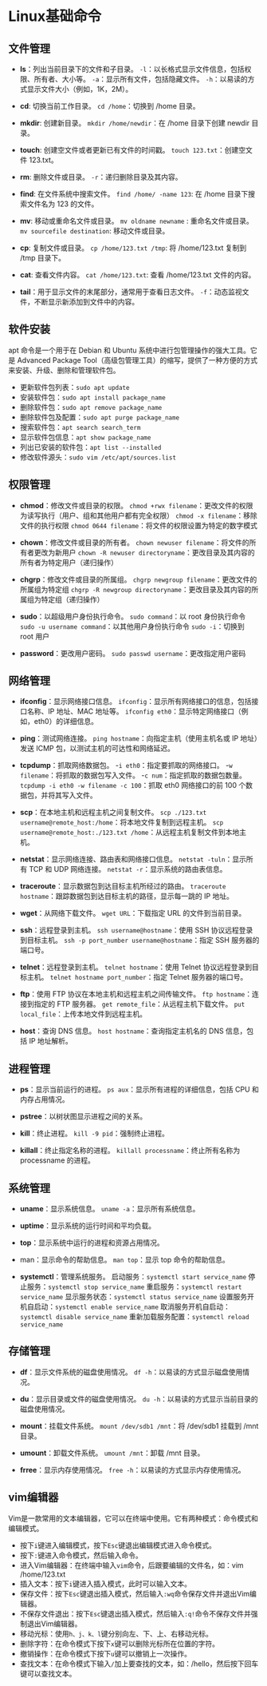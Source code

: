 # Linux基础命令

## 文件管理

- **ls**：列出当前目录下的文件和子目录。
`-l`：以长格式显示文件信息，包括权限、所有者、大小等。
`-a`：显示所有文件，包括隐藏文件。
`-h`：以易读的方式显示文件大小（例如，1K，2M）。

- **cd**: 切换当前工作目录。
`cd /home`：切换到 /home 目录。

- **mkdir**: 创建新目录。
`mkdir /home/newdir`：在 /home 目录下创建 newdir 目录。

- **touch**: 创建空文件或者更新已有文件的时间戳。
`touch 123.txt`：创建空文件 123.txt。

- **rm**: 删除文件或目录。
`-r`：递归删除目录及其内容。

- **find**: 在文件系统中搜索文件。
`find /home/ -name 123`: 在 /home 目录下搜索文件名为 123 的文件。

- **mv**: 移动或重命名文件或目录。
`mv oldname newname` : 重命名文件或目录。
`mv sourcefile destination`: 移动文件或目录。

- **cp**: 复制文件或目录。
`cp /home/123.txt /tmp`: 将 /home/123.txt 复制到 /tmp 目录下。

- **cat**: 查看文件内容。
`cat /home/123.txt`: 查看 /home/123.txt 文件的内容。

- **tail**：用于显示文件的末尾部分，通常用于查看日志文件。
`-f`：动态监视文件，不断显示新添加到文件中的内容。

## 软件安装

apt 命令是一个用于在 Debian 和 Ubuntu 系统中进行包管理操作的强大工具。它是 Advanced Package Tool（高级包管理工具）的缩写，提供了一种方便的方式来安装、升级、删除和管理软件包。

- 更新软件包列表：`sudo apt update`
- 安装软件包：`sudo apt install package_name`
- 删除软件包：`sudo apt remove package_name`
- 删除软件包及配置：`sudo apt purge package_name`
- 搜索软件包：`apt search search_term`
- 显示软件包信息：`apt show package_name`
- 列出已安装的软件包：`apt list --installed`
- 修改软件源头：`sudo vim /etc/apt/sources.list`

## 权限管理

- **chmod**：修改文件或目录的权限。
`chmod +rwx filename`：更改文件的权限为读写执行（用户、组和其他用户都有完全权限）
`chmod -x filename`：移除文件的执行权限
`chmod 0644 filename`：将文件的权限设置为特定的数字模式

- **chown**：修改文件或目录的所有者。
`chown newuser filename`：将文件的所有者更改为新用户
`chown -R newuser directoryname`：更改目录及其内容的所有者为特定用户（递归操作）

- **chgrp**：修改文件或目录的所属组。
`chgrp newgroup filename`：更改文件的所属组为特定组
`chgrp -R newgroup directoryname`：更改目录及其内容的所属组为特定组（递归操作）

- **sudo**：以超级用户身份执行命令。
`sudo command`：以 root 身份执行命令
`sudo -u username command`：以其他用户身份执行命令
`sudo -i`：切换到 root 用户

- **password**：更改用户密码。
`sudo passwd username`：更改指定用户密码

## 网络管理

- **ifconfig**：显示网络接口信息。
`ifconfig`：显示所有网络接口的信息，包括接口名称、IP 地址、MAC 地址等。
`ifconfig eth0`：显示特定网络接口（例如，eth0）的详细信息。

- **ping**：测试网络连接。
`ping hostname`：向指定主机（使用主机名或 IP 地址）发送 ICMP 包，以测试主机的可达性和网络延迟。

- **tcpdump**：抓取网络数据包。
-`i eth0`：指定要抓取的网络接口。
-`w filename`：将抓取的数据包写入文件。
-`c num`：指定抓取的数据包数量。
`tcpdump -i eth0 -w filename -c 100`：抓取 eth0 网络接口的前 100 个数据包，并将其写入文件。

- **scp**：在本地主机和远程主机之间复制文件。
`scp ./123.txt username@remote_host:/home`：将本地文件复制到远程主机。
`scp username@remote_host:./123.txt /home`：从远程主机复制文件到本地主机。

- **netstat**：显示网络连接、路由表和网络接口信息。
`netstat -tuln`：显示所有 TCP 和 UDP 网络连接。
`netstat -r`：显示系统的路由表信息。

- **traceroute**：显示数据包到达目标主机所经过的路由。
`traceroute hostname`：跟踪数据包到达目标主机的路径，显示每一跳的 IP 地址。

- **wget**：从网络下载文件。
`wget URL`：下载指定 URL 的文件到当前目录。

- **ssh**：远程登录到主机。
`ssh username@hostname`：使用 SSH 协议远程登录到目标主机。
`ssh -p port_number username@hostname`：指定 SSH 服务器的端口号。

- **telnet**：远程登录到主机。
`telnet hostname`：使用 Telnet 协议远程登录到目标主机。
`telnet hostname port_number`：指定 Telnet 服务器的端口号。

- **ftp**：使用 FTP 协议在本地主机和远程主机之间传输文件。
`ftp hostname`：连接到指定的 FTP 服务器。
`get remote_file`：从远程主机下载文件。
`put local_file`：上传本地文件到远程主机。

- **host**：查询 DNS 信息。
`host hostname`：查询指定主机名的 DNS 信息，包括 IP 地址解析。


## 进程管理

- **ps**：显示当前运行的进程。
`ps aux`：显示所有进程的详细信息，包括 CPU 和内存占用情况。

- **pstree**：以树状图显示进程之间的关系。

- **kill**：终止进程。
`kill -9 pid`：强制终止进程。

- **killall**：终止指定名称的进程。
`killall processname`：终止所有名称为 processname 的进程。

## 系统管理

- **uname**：显示系统信息。
`uname -a`：显示所有系统信息。

- **uptime**：显示系统的运行时间和平均负载。

- **top**：显示系统中运行的进程和资源占用情况。

- man：显示命令的帮助信息。
`man top`：显示 top 命令的帮助信息。

- **systemctl**：管理系统服务。
启动服务：`systemctl start service_name`
停止服务：`systemctl stop service_name`
重启服务：`systemctl restart service_name`
显示服务状态：`systemctl status service_name`
设置服务开机自启动：`systemctl enable service_name`
取消服务开机自启动：`systemctl disable service_name`
重新加载服务配置：`systemctl reload service_name`

## 存储管理

- **df**：显示文件系统的磁盘使用情况。
`df -h`：以易读的方式显示磁盘使用情况。

- **du**：显示目录或文件的磁盘使用情况。
`du -h`：以易读的方式显示当前目录的磁盘使用情况。

- **mount**：挂载文件系统。
`mount /dev/sdb1 /mnt`：将 /dev/sdb1 挂载到 /mnt 目录。

- **umount**：卸载文件系统。
`umount /mnt`：卸载 /mnt 目录。

- **frree**：显示内存使用情况。
`free -h`：以易读的方式显示内存使用情况。

## vim编辑器

Vim是一款常用的文本编辑器，它可以在终端中使用。它有两种模式：命令模式和编辑模式。

- 按下`i`键进入编辑模式，按下`Esc`键退出编辑模式进入命令模式。
- 按下`:`键进入命令模式，然后输入命令。
- 进入Vim编辑器：在终端中输入`vim`命令，后跟要编辑的文件名，如：vim /home/123.txt
- 插入文本：按下`i`键进入插入模式，此时可以输入文本。
- 保存文件：按下`Esc`键退出插入模式，然后输入`:wq`命令保存文件并退出Vim编辑器。
- 不保存文件退出：按下`Esc`键退出插入模式，然后输入`:q!`命令不保存文件并强制退出Vim编辑器。
- 移动光标：使用`h、j、k、l`键分别向左、下、上、右移动光标。
- 删除字符：在命令模式下按下`x`键可以删除光标所在位置的字符。
- 撤销操作：在命令模式下按下`u`键可以撤销上一次操作。
- 查找文本：在命令模式下输入`/`加上要查找的文本，如：/hello，然后按下回车键可以查找文本。